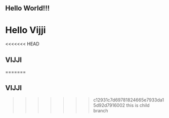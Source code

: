 ## Hello World!!!
#  Hello Vijji
<<<<<<< HEAD
## VIJJI
=======
## VIJJI
>>>>>>> c12931c7d69781824665e7933da15d92d7916002
this is child branch
